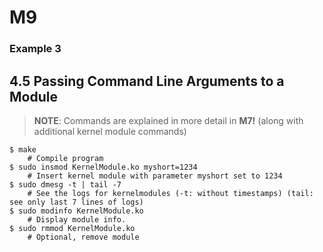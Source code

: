 # M9

### Example 3

## 4.5 Passing Command Line Arguments to a Module
> **NOTE**: Commands are explained in more detail in **M7!** (along with additional kernel module commands)

```
$ make
    # Compile program
$ sudo insmod KernelModule.ko myshort=1234
    # Insert kernel module with parameter myshort set to 1234
$ sudo dmesg -t | tail -7
    # See the logs for kernelmodules (-t: without timestamps) (tail: see only last 7 lines of logs)
$ sudo modinfo KernelModule.ko
    # Display module info.
$ sudo rmmod KernelModule.ko
    # Optional, remove module
```